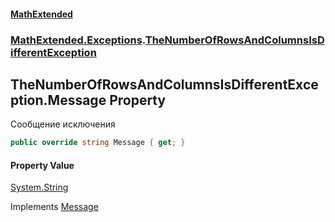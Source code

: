 #### [MathExtended](index.md 'index')
### [MathExtended.Exceptions](MathExtended_Exceptions.md 'MathExtended.Exceptions').[TheNumberOfRowsAndColumnsIsDifferentException](MathExtended_Exceptions_TheNumberOfRowsAndColumnsIsDifferentException.md 'MathExtended.Exceptions.TheNumberOfRowsAndColumnsIsDifferentException')
## TheNumberOfRowsAndColumnsIsDifferentException.Message Property
Сообщение исключения  
```csharp
public override string Message { get; }
```
#### Property Value
[System.String](https://docs.microsoft.com/en-us/dotnet/api/System.String 'System.String')

Implements [Message](https://docs.microsoft.com/en-us/dotnet/api/System.Runtime.InteropServices._Exception.Message 'System.Runtime.InteropServices._Exception.Message')  
